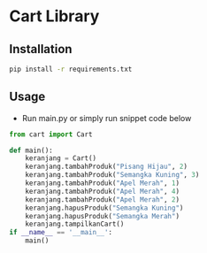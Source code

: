 # Cart Library

## Installation

```bash
pip install -r requirements.txt
```

## Usage
- Run main.py or simply run snippet code below

```python
from cart import Cart

def main():
	keranjang = Cart()
	keranjang.tambahProduk("Pisang Hijau", 2)
	keranjang.tambahProduk("Semangka Kuning", 3)
	keranjang.tambahProduk("Apel Merah", 1)
	keranjang.tambahProduk("Apel Merah", 4)
	keranjang.tambahProduk("Apel Merah", 2)
	keranjang.hapusProduk("Semangka Kuning")
	keranjang.hapusProduk("Semangka Merah")
	keranjang.tampilkanCart()
if __name__ == '__main__':
	main()
```